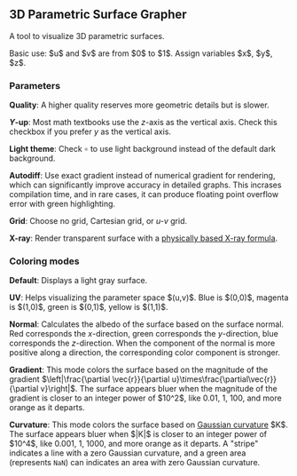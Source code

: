 <h2>3D Parametric Surface Grapher</h2>

<p>A tool to visualize 3D parametric surfaces.</p>

<p>Basic use: $u$ and $v$ are from $0$ to $1$. Assign variables $x$, $y$, $z$.</p>


<h3>Parameters</h3>

<p><b>Quality</b>: A higher quality reserves more geometric details but is slower.</p>

<p><b><i>Y</i>-up</b>: Most math textbooks use the <i>z</i>-axis as the vertical axis. Check this checkbox if you prefer <i>y</i> as the vertical axis.</p>

<p><b>Light theme</b>: Check <code>☼</code> to use light background instead of the default dark background.</p>

<p><b>Autodiff</b>: Use exact gradient instead of numerical gradient for rendering, which can significantly improve accuracy in detailed graphs. This incrases compilation time, and in rare cases, it can produce floating point overflow error with green highlighting.</p>

<p><b>Grid</b>: Choose no grid, Cartesian grid, or <i>u-v</i> grid.</p>

<p><b>X-ray</b>: Render transparent surface with a <a href="https://en.wikipedia.org/wiki/Beer%E2%80%93Lambert_law">physically based X-ray formula</a>.</p>


<h3>Coloring modes</h3>

<p><b>Default</b>: Displays a light gray surface.</p>

<p><b>UV</b>: Helps visualizing the parameter space $(u,v)$. Blue is $(0,0)$, magenta is $(1,0)$, green is $(0,1)$, yellow is $(1,1)$.</p>

<p><b>Normal</b>: Calculates the albedo of the surface based on the surface normal. Red corresponds the <i>x</i>-direction, green corresponds the <i>y</i>-direction, blue corresponds the <i>z</i>-direction. When the component of the normal is more positive along a direction, the corresponding color component is stronger.</p>

<p><b>Gradient</b>: This mode colors the surface based on the magnitude of the gradient $\left|\frac{\partial \vec{r}}{\partial u}\times\frac{\partial\vec{r}}{\partial v}\right|$. The surface appears bluer when the magnitude of the gradient is closer to an integer power of $10^2$, like 0.01, 1, 100, and more orange as it departs.</p>

<p><b>Curvature</b>: This mode colors the surface based on <a href="https://en.wikipedia.org/wiki/Gaussian_curvature">Gaussian curvature</a> $K$. The surface appears bluer when $|K|$ is closer to an integer power of $10^4$, like 0.001, 1, 1000, and more orange as it departs. A "stripe" indicates a line with a zero Gaussian curvature, and a green area (represents <code>NaN</code>) can indicates an area with zero Gaussian curvature.</p>

